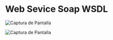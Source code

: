 # Web Sevice Soap WSDL

![Captura de Pantalla](https://raw.githubusercontent.com/RicardoValladares/AJAX/master/ws/servicio.png)

![Captura de Pantalla](https://raw.githubusercontent.com/RicardoValladares/AJAX/master/ws/service.png)
